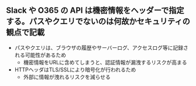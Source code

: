 ## Slack や O365 の API は機密情報をヘッダーで指定する。パスやクエリでないのは何故かセキュリティの観点で記載

- パスやクエリは、ブラウザの履歴やサーバーログ、アクセスログ等に記録される可能性があるため
  - 機密情報をURLに含めてしまうと、認証情報が漏洩するリスクが高まる
- HTTPヘッダはTLS/SSLにより暗号化が行われるため
  - 外部に情報が洩れるリスクを減らせる
